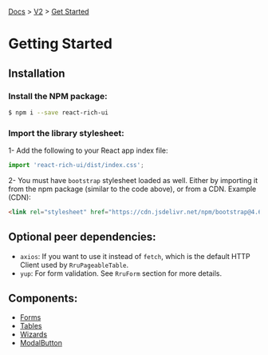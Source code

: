 [Docs](/) > [V2](/docs/v2/get-started) > [Get Started](/docs/v2/get-started)


# Getting Started

## Installation

### Install the NPM package:
```bash
$ npm i --save react-rich-ui
```

### Import the library stylesheet:
1- Add the following to your React app index file:
```js
import 'react-rich-ui/dist/index.css';
```

2- You must have `bootstrap` stylesheet loaded as well. Either by importing it from the npm package (similar to the code above), or from a CDN. Example (CDN):
```html
<link rel="stylesheet" href="https://cdn.jsdelivr.net/npm/bootstrap@4.6.0/dist/css/bootstrap.min.css" integrity="sha384-B0vP5xmATw1+K9KRQjQERJvTumQW0nPEzvF6L/Z6nronJ3oUOFUFpCjEUQouq2+l" crossorigin="anonymous">
```

## Optional peer dependencies:
- `axios`: If you want to use it instead of `fetch`, which is the default HTTP Client used by `RruPageableTable`.
- `yup`: For form validation. See `RruForm` section for more details.

## Components:
- [Forms](/docs/v2/components/RruForm)
- [Tables](/docs/v2/components/RruPageableTable)
- [Wizards](/docs/v2/components/RruStepsWizard)
- [ModalButton](/docs/v2/components/RruModalButton)

